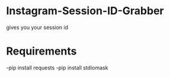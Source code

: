 # Instagram-Session-ID-Grabber
gives you your session id
# Requirements
 -pip install requests
 -pip install stdiomask
